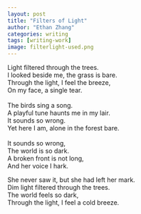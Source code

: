 ```yaml
---
layout: post
title: "Filters of Light"
author: "Ethan Zhang"
categories: writing
tags: [writing-work]
image: filterlight-used.png
---
```


<html>
  <head>
  <p>Light filtered through the trees.<br>
I looked beside me, the grass is bare.<br>
Through the light, I feel the breeze,<br>
On my face, a single tear.<br>
<br>
The birds sing a song.<br>
A playful tune haunts me in my lair.<br>
It sounds so wrong.<br>
Yet here I am, alone in the forest bare.<br>
<br>
It sounds so wrong,<br>
The world is so dark.<br>
A broken front is not long,<br>
And her voice I hark.<br>

She never saw it, but she had left her mark.<br>
Dim light filtered through the trees.<br>
The world feels so dark,<br>
Through the light, I feel a cold breeze.<br>
  </p>
</body>
</html>
